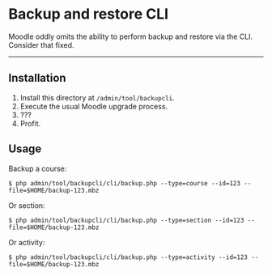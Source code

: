 # Backup and restore CLI

Moodle oddly omits the ability to perform backup and restore via the CLI. Consider that fixed.

---

## Installation

1. Install this directory at `/admin/tool/backupcli`.
2. Execute the usual Moodle upgrade process.
3. ???
4. Profit.

## Usage

Backup a course:

```
$ php admin/tool/backupcli/cli/backup.php --type=course --id=123 --file=$HOME/backup-123.mbz
```

Or section:

```
$ php admin/tool/backupcli/cli/backup.php --type=section --id=123 --file=$HOME/backup-123.mbz
```

Or activity:

```
$ php admin/tool/backupcli/cli/backup.php --type=activity --id=123 --file=$HOME/backup-123.mbz
```
